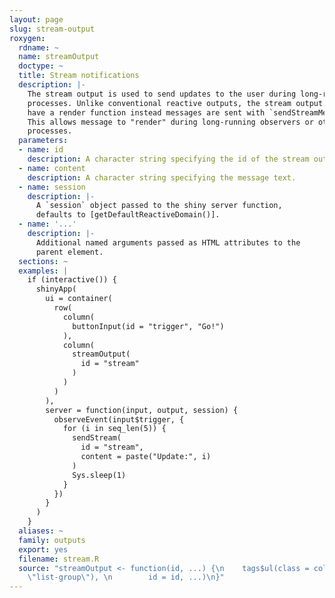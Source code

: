 ```yaml
---
layout: page
slug: stream-output
roxygen:
  rdname: ~
  name: streamOutput
  doctype: ~
  title: Stream notifications
  description: |-
    The stream output is used to send updates to the user during long-running
    processes. Unlike conventional reactive outputs, the stream output does not
    have a render function instead messages are sent with `sendStreamMessage`.
    This allows message to "render" during long-running observers or other
    processes.
  parameters:
  - name: id
    description: A character string specifying the id of the stream output.
  - name: content
    description: A character string specifying the message text.
  - name: session
    description: |-
      A `session` object passed to the shiny server function,
      defaults to [getDefaultReactiveDomain()].
  - name: '...'
    description: |-
      Additional named arguments passed as HTML attributes to the
      parent element.
  sections: ~
  examples: |
    if (interactive()) {
      shinyApp(
        ui = container(
          row(
            column(
              buttonInput(id = "trigger", "Go!")
            ),
            column(
              streamOutput(
                id = "stream"
              )
            )
          )
        ),
        server = function(input, output, session) {
          observeEvent(input$trigger, {
            for (i in seq_len(5)) {
              sendStream(
                id = "stream",
                content = paste("Update:", i)
              )
              Sys.sleep(1)
            }
          })
        }
      )
    }
  aliases: ~
  family: outputs
  export: yes
  filename: stream.R
  source: "streamOutput <- function(id, ...) {\n    tags$ul(class = collate(\"dull-stream-output\",
    \"list-group\"), \n        id = id, ...)\n}"
---
```


